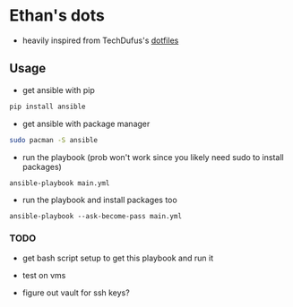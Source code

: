# Ethan's dots

- heavily inspired from TechDufus's [dotfiles](https://github.com/TechDufus/dotfiles)

## Usage

- get ansible with pip
```sh
pip install ansible
```
- get ansible with package manager
```sh
sudo pacman -S ansible
```
- run the playbook (prob won't work since you likely need sudo to install packages)
```
ansible-playbook main.yml
```
- run the playbook and install packages too
```
ansible-playbook --ask-become-pass main.yml
```

### TODO

- get bash script setup to get this playbook and run it

- test on vms

- figure out vault for ssh keys?
